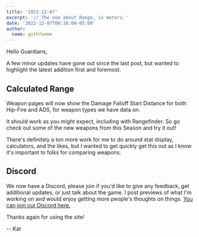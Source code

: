 ```yaml
---
title: '2022-12-07'
excerpt: '// The one about Range, in meters.'
date: '2022-12-07T00:38:00-05:00'
author:
  name: gothfemme
---
```


Hello Guardians,

A few minor updates have gone out since the last post, but wanted to highlight the latest addition first and foremost.

## Calculated Range

Weapon pages will now show the Damage Falloff Start Distance for both Hip-Fire and ADS, for weapon types we have data on.

It should work as you might expect, including with Rangefinder. So go check out some of the new weapons from this Season and try it out!

There's definitely a ton more work for me to do around stat display, calculators, and the likes, but I wanted to get quickly get this out as I know it's important to folks for comparing weapons.

## Discord

We now have a Discord, please join if you'd like to give any feedback, get additional updates, or just talk about the game. I post previews of what I'm working on and would enjoy getting more people's thoughts on things. [You can join our Discord here.](https://discord.gg/dzW2DZBBQH)

Thanks again for using the site!

-- Kat
